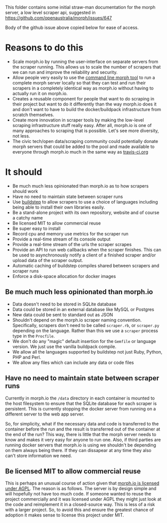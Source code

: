 This folder contains some initial straw-man documentation for the morph server,
a low level scraper api, suggested in
https://github.com/openaustralia/morph/issues/647

Body of the github issue above copied below for ease
of access.

# Reasons to do this

* Scale morph.io by running the user-interface on separate servers from the scraper running. This allows us to scale the number of scrapers that we can run and improve the reliability and security.
* Allow people very easily to use the [command line morph tool](https://github.com/openaustralia/morph-cli) to run a complete morph server locally so that they can test and run their scrapers in a completely identical way as morph.io without having to actually run it on morph.io.
* Creates a reusable component for people that want to do scraping in their project but want to do it differently than the way morph.io does it and don't want to have to build the docker/buildpack infrastructure from scratch themselves.
* Create more innovation in scraper tools by making the low-level scraping infrastructure stuff really easy. After all, morph.io is one of many approaches to scraping that is possible. Let's see more diversity, not less.
* The civic tech/open data/scraping community could potentially donate morph servers that could be added to the pool and made available to everyone through morph.io much in the same way as [travis-ci.org](https://travis-ci.org/)

# It should

* Be much much less opinionated than morph.io as to how scrapers should work
* Have no need to maintain state between scraper runs
* Use [buildstep](https://github.com/openaustralia/buildstep) to allow scrapers to use a choice of languages including being able to install their own libraries easily.
* Be a stand-alone project with its own repository, website and of course a catchy name
* Be licensed MIT to allow commercial reuse
* Be super easy to install
* Record cpu and memory use metrics for the scraper run
* Provide a real-time stream of its console output
* Provide a real-time stream of the urls the scraper scrapes
* Provide an API to run web callbacks when the scraper finishes. This can be used to asynchronously notify a client of a finished scraper and/or upload data of the scraper output.
* Automatic caching of buildstep compiles shared between scrapers and scraper runs
* Enforce a disk-space allocation for docker images

## Be much much less opinionated than morph.io

* Data doesn't need to be stored in SQLite database
* Data could be stored in an external database like MySQL or Postgres
* New data could be sent to standard out as JSON
* Shouldn't depend on the morph.io scraper naming convention. Specifically, scrapers don't need to be called `scraper.rb`, or `scraper.py` depending on the language. Rather than this we use a `scraper` process type in the `Procfile`.
* We don't do any "magic" default insertion for the `Gemfile` or language version. We just use the vanilla buildpack compile.
* We allow all the languages supported by buildstep not just Ruby, Python, PHP and Perl.
* We allow any files which can include any data or code files

## Have no need to maintain state between scraper runs

Currently in morph.io the `/data` directory in each container is mounted to the host filesystem to ensure that the SQLite database for each scraper is persistent. This is currently stopping the docker server from running on a different server to the web app server.

So, for simplicity, what if the necessary data and code is transferred to the container before the run and the result is transferred out of the container at the end of the run? This way, there is little that the morph server needs to know and makes it very easy for anyone to run one. Also, if third parties are running docker servers that morph.io is using we shouldn't be depending on them always being there. If they can dissapear at any time they also can't store information we need.

## Be licensed MIT to allow commercial reuse

This is perhaps an unusual course of action given that [morph.io is licensed under AGPL](https://github.com/openaustralia/morph/blob/master/LICENSE). The reason is as follows. The server is by design simple and will hopefully not have too much code. If someone wanted to reuse the project commercially and it was licensed under AGPL they might just look at the code and reimplement it in a closed-source way. This is less of a risk with a larger project. So, to avoid this and ensure the greatest chance of adoption it makes sense to license this project under MIT.
